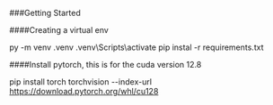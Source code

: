 ###Getting Started

####Creating a virtual env

py -m venv .venv
.venv\Scripts\activate
pip instal -r requirements.txt

####Install pytorch, this is for the cuda version 12.8

pip install torch torchvision --index-url https://download.pytorch.org/whl/cu128


